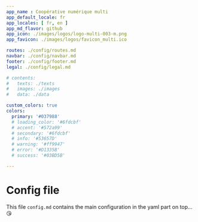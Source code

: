 ```yaml
---
app_name : Coopérative numérique multi
app_default_locale: fr
app_locales: [ fr, en ]
app_md_flavor: github
app_icon: ./images/logos/logo-multi-003-m.png
app_favicon: ./images/logos/favicon_multi.ico

routes: ./config/routes.md
navbar: ./config/navbar.md
footer: ./config/footer.md
legal: ./config/legal.md

# contents: 
#   texts: ./texts
#   images: ./images
#   data: ./data

custom_colors: true
colors:
  primary: '#037988'
  # loading_color: '#6fdcbf'
  # accent: '#572a99'
  # secondary: '#6fdcbf'
  # info: '#53657D'
  # warning: '#ff9947'
  # error: '#D1335B'
  # success: '#03BD5B'

---
```



# Config file

This file `config.md` contains the main configuration in the yaml part on top... :kissing_heart:
